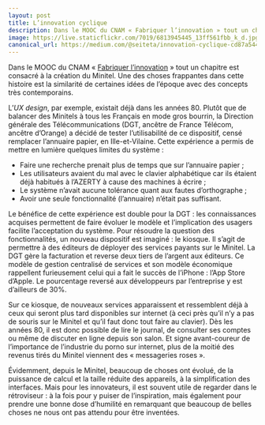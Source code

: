 ```yaml
---
layout: post
title: L’innovation cyclique
description: Dans le MOOC du CNAM « Fabriquer l’innovation » tout un chapitre est consacré à la création du Minitel. Une des choses frappantes dans cette histoire est la similarité de certaines idées de l’époque avec des concepts très contemporains.
image: https://live.staticflickr.com/7019/6813945445_13ff561fbb_k_d.jpg
canonical_url: https://medium.com/@seiteta/innovation-cyclique-cd87a544d55f
---
```


Dans le MOOC du CNAM « [Fabriquer l’innovation](https://www.fun-mooc.fr/courses/course-v1:CNAM+01023+session03/info) » tout un chapitre est consacré à la création du Minitel. Une des choses frappantes dans cette histoire est la similarité de certaines idées de l’époque avec des concepts très contemporains.

L’*UX design*, par exemple, existait déjà dans les années 80. Plutôt que de balancer des Minitels à tous les Français en mode gros bourrin, la Direction générale des Télécommunications (DGT, ancêtre de France Télécom, ancêtre d’Orange) a décidé de tester l’utilisabilité de ce dispositif, censé remplacer l’annuaire papier, en Ille-et-Vilaine. Cette expérience a permis de mettre en lumière quelques limites du système :

* Faire une recherche prenait plus de temps que sur l’annuaire papier ;
* Les utilisateurs avaient du mal avec le clavier alphabétique car ils étaient déjà habitués à l’AZERTY à cause des machines à écrire ;
* Le système n’avait aucune tolérance quant aux fautes d’orthographe ;
* Avoir une seule fonctionnalité (l’annuaire) n’était pas suffisant.

Le bénéfice de cette expérience est double pour la DGT : les connaissances acquises permettent de faire évoluer le modèle et l’implication des usagers facilite l’acceptation du système. Pour résoudre la question des fonctionnalités, un nouveau dispositif est imaginé : le kiosque. Il s’agit de permettre à des éditeurs de déployer des services payants sur le Minitel. La DGT gère la facturation et reverse deux tiers de l’argent aux éditeurs. Ce modèle de gestion centralisé de services et son modèle économique rappellent furieusement celui qui a fait le succès de l’iPhone : l’App Store d’Apple. Le pourcentage reversé aux développeurs par l’entreprise y est d’ailleurs de 30%.

Sur ce kiosque, de nouveaux services apparaissent et ressemblent déjà à ceux qui seront plus tard disponibles sur internet (à ceci près qu’il n’y a pas de souris sur le Minitel et qu’il faut donc tout faire au clavier). Dès les années 80, il est donc possible de lire le journal, de consulter ses comptes ou même de discuter en ligne depuis son salon. Et signe avant-coureur de l’importance de l’industrie du porno sur internet, plus de la moitié des revenus tirés du Minitel viennent des « messageries roses ».

Évidemment, depuis le Minitel, beaucoup de choses ont évolué, de la puissance de calcul et la taille réduite des appareils, à la simplification des interfaces. Mais pour les innovateurs, il est souvent utile de regarder dans le rétroviseur : à la fois pour y puiser de l’inspiration, mais également pour prendre une bonne dose d’humilité en remarquant que beaucoup de belles choses ne nous ont pas attendu pour être inventées.
